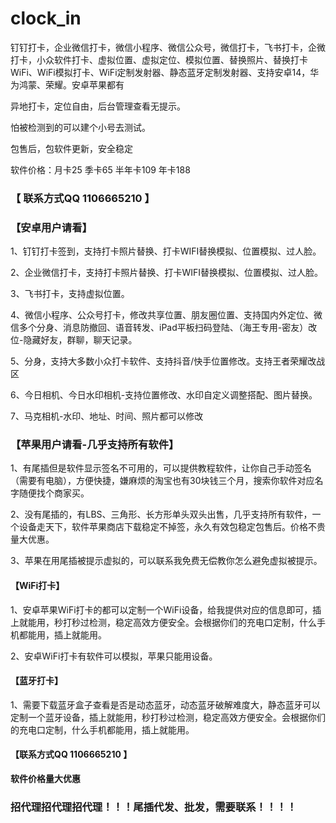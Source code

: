 # clock_in
钉钉打卡，企业微信打卡，微信小程序、微信公众号，微信打卡，飞书打卡，企微打卡，小众软件打卡、虚拟位置、虚拟定位、模拟位置、替换照片、替换打卡WiFi、WiFi模拟打卡、WiFi定制发射器、静态蓝牙定制发射器、支持安卓14，华为鸿蒙、荣耀。安卓苹果都有

异地打卡，定位自由，后台管理查看无提示。

怕被检测到的可以建个小号去测试。

包售后，包软件更新，安全稳定

软件价格：月卡25 季卡65 半年卡109 年卡188

### **【 联系方式QQ 1106665210  】**

### 【安卓用户请看】

1、钉钉打卡签到，支持打卡照片替换、打卡WIFI替换模拟、位置模拟、过人脸。

2、企业微信打卡，支持打卡照片替换、打卡WIFI替换模拟、位置模拟、过人脸。

3、飞书打卡，支持虚拟位置。

4、微信小程序、公众号打卡，修改共享位置、朋友圈位置、支持国内外定位、微信多个分身、消息防撤回、语音转发、iPad平板扫码登陆、（海王专用-密友）改位-隐藏好友，群聊，聊天记录。

5、分身，支持大多数小众打卡软件、支持抖音/快手位置修改。支持王者荣耀改战区

6、今日相机、今日水印相机-支持位置修改、水印自定义调整搭配、图片替换。

7、马克相机-水印、地址、时间、照片都可以修改



### 【苹果用户请看-几乎支持所有软件】

1、有尾插但是软件显示签名不可用的，可以提供教程软件，让你自己手动签名（需要有电脑），方便快捷，嫌麻烦的淘宝也有30块钱三个月，搜索你软件对应名字随便找个商家买。

2、没有尾插的，有LBS、三角形、长方形单头双头出售，几乎支持所有软件，一个设备走天下，软件苹果商店下载稳定不掉签，永久有效包稳定包售后。价格不贵量大优惠。

3、苹果在用尾插被提示虚拟的，可以联系我免费无偿教你怎么避免虚拟被提示。



#### 【WiFi打卡】

1、安卓苹果WiFi打卡的都可以定制一个WiFi设备，给我提供对应的信息即可，插上就能用，秒打秒过检测，稳定高效方便安全。会根据你们的充电口定制，什么手机都能用，插上就能用。

2、安卓WiFi打卡有软件可以模拟，苹果只能用设备。

#### 【蓝牙打卡】

1、需要下载蓝牙盒子查看是否是动态蓝牙，动态蓝牙破解难度大，静态蓝牙可以定制一个蓝牙设备，插上就能用，秒打秒过检测，稳定高效方便安全。会根据你们的充电口定制，什么手机都能用，插上就能用。



#### **【联系方式QQ 1106665210  】**

**软件价格量大优惠**



### **招代理招代理招代理！！！尾插代发、批发，需要联系！！！！**
